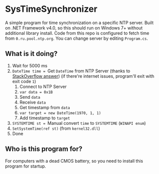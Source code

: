 # SysTimeSynchronizer
 A simple program for time synchronization on a specific NTP server. Built on .NET Framework v4.0, so this should run on Windows 7+ without additional library install. Code from this repo is configured to fetch time from `0.ru.pool.ntp.org`. You can change server by editing `Program.cs`.

## What is it doing?
1. Wait for 5000 ms
2. `DateTime time = `Get `DateTime` from NTP Server (thanks to [StackOverflow answer](https://stackoverflow.com/a/12150289)) (if there're internet issues, program'll exit with exit code `1`)
    1. Connect to NTP Server
    2. `var data = 0x1B`
    3. Send `data`
    4. Receive `data`
    5. Get timestamp from `data`
    6. `var target = new DateTime(1970, 1, 1)`
    7. Add timestamp to `target`
3. `SYSTEMTIME st = `Manual convert `time` to `SYSTEMTIME` (`WINAPI enum`)
4. `SetSystemTime(ref st)` (from `kernel32.dll`)
5. Done

## Who is this program for?
For computers with a dead CMOS battery, so you need to install this program for startup.